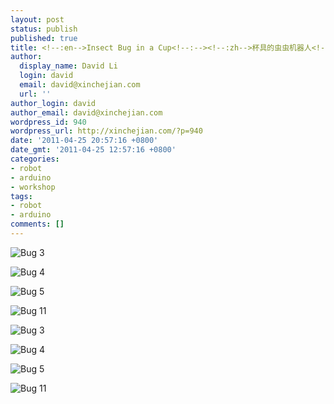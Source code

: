 ```yaml
---
layout: post
status: publish
published: true
title: <!--:en-->Insect Bug in a Cup<!--:--><!--:zh-->杯具的虫虫机器人<!--:-->
author:
  display_name: David Li
  login: david
  email: david@xinchejian.com
  url: ''
author_login: david
author_email: david@xinchejian.com
wordpress_id: 940
wordpress_url: http://xinchejian.com/?p=940
date: '2011-04-25 20:57:16 +0800'
date_gmt: '2011-04-25 12:57:16 +0800'
categories:
- robot
- arduino
- workshop
tags:
- robot
- arduino
comments: []
---
```

<p><!--:en--></p>
<p><img style="display:block; margin-left:auto; margin-right:auto;" src="http://xinchejian.com/wp-content/uploads/2011/04/bug-3.jpg" alt="Bug 3" title="bug 3.jpg" border="0"/></p></p>
<p><img style="display:block; margin-left:auto; margin-right:auto;" src="http://xinchejian.com/wp-content/uploads/2011/04/bug-4.jpg" alt="Bug 4" title="bug 4.jpg" border="0"/></p></p>
<p><img style="display:block; margin-left:auto; margin-right:auto;" src="http://xinchejian.com/wp-content/uploads/2011/04/bug-5.jpg" alt="Bug 5" title="bug 5.jpg" border="0"/></p></p>
<p><img style="display:block; margin-left:auto; margin-right:auto;" src="http://xinchejian.com/wp-content/uploads/2011/04/bug-11.jpg" alt="Bug 11" title="bug 11.jpg" border="0"/></p></p>
<p><!--:--></p>
<p><!--:zh--></p>
<p><img style="display:block; margin-left:auto; margin-right:auto;" src="http://xinchejian.com/wp-content/uploads/2011/04/bug-3.jpg" alt="Bug 3" title="bug 3.jpg" border="0"/></p></p>
<p><img style="display:block; margin-left:auto; margin-right:auto;" src="http://xinchejian.com/wp-content/uploads/2011/04/bug-4.jpg" alt="Bug 4" title="bug 4.jpg" border="0"/></p></p>
<p><img style="display:block; margin-left:auto; margin-right:auto;" src="http://xinchejian.com/wp-content/uploads/2011/04/bug-5.jpg" alt="Bug 5" title="bug 5.jpg" border="0"/></p></p>
<p><img style="display:block; margin-left:auto; margin-right:auto;" src="http://xinchejian.com/wp-content/uploads/2011/04/bug-11.jpg" alt="Bug 11" title="bug 11.jpg" border="0"/></p><br />
<!--:--></p>
